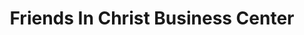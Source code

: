---
title: "Friends In Christ Business Center"
url: /ganta/friends-in-christ-business-center/
shop: Lebensmittel
---